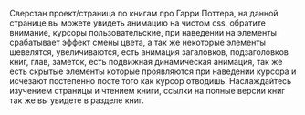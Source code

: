 Сверстан проект/страница по книгам про Гарри Поттера, на данной странице вы можете увидеть анимацию на чистом css, обратите внимание, курсоры пользовательские, при наведении на элементы срабатывает эффект смены цвета, а так же некоторые элементы шевелятся, увеличиваются, есть анимация загаловков, подзаголовков книг, глав, заметок, есть подвижная динамическая анимация, так же есть скрытые элементы которые проявляются при наведении курсора и исчезают постепенно посте того как курсор отводишь. Наслаждайтесь изучением страницы и чтением книги, ссылки на полные версии книг так же вы увидете в разделе книг.
